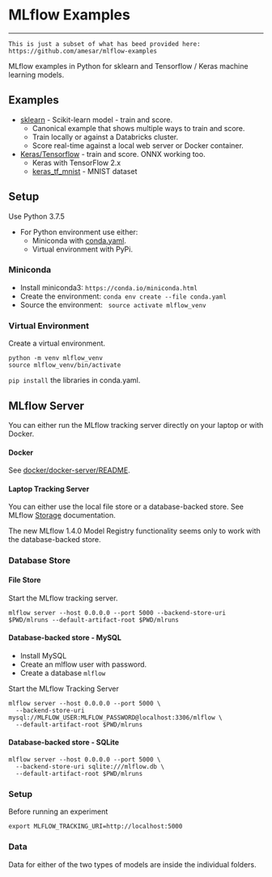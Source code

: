 # MLflow Examples

---
```
This is just a subset of what has beed provided here: https://github.com/amesar/mlflow-examples
``` 


MLflow examples in Python for sklearn and Tensorflow / Keras machine learning models.

## Examples

* [sklearn](sklearn_wine) - Scikit-learn model - train and score. 
  * Canonical example that shows multiple ways to train and score.
  * Train locally or against a Databricks cluster.
  * Score real-time against a local web server or Docker container.
* [Keras/Tensorflow](keras_mnist) - train and score. ONNX working too.
  * Keras with TensorFlow 2.x 
  * [keras_tf_mnist](python/keras_tf_mnist) - MNIST dataset
  


## Setup

Use Python 3.7.5

* For Python environment use either:
  * Miniconda with [conda.yaml](python/conda.yaml).
  * Virtual environment with PyPi.

### Miniconda

* Install miniconda3: ``https://conda.io/miniconda.html``
* Create the environment: ``conda env create --file conda.yaml``
* Source the environment: `` source activate mlflow_venv``

### Virtual Environment

Create a virtual environment.
```
python -m venv mlflow_venv
source mlflow_venv/bin/activate
```

`pip install` the libraries in conda.yaml.

## MLflow Server

You can either run the MLflow tracking server directly on your laptop or with Docker.

#### Docker 

See [docker/docker-server/README](docker/docker-server/README.md).

#### Laptop Tracking Server

You can either use the local file store or a database-backed store. 
See MLflow [Storage](https://mlflow.org/docs/latest/tracking.html#storage) documentation.

The new MLflow 1.4.0 Model Registry functionality seems only to work with the database-backed store.


### Database Store

#### File Store

Start the MLflow tracking server.

```
mlflow server --host 0.0.0.0 --port 5000 --backend-store-uri $PWD/mlruns --default-artifact-root $PWD/mlruns
```

#### Database-backed store - MySQL

* Install MySQL
* Create an mlflow user with password.
* Create a database `mlflow` 

Start the MLflow Tracking Server
```
mlflow server --host 0.0.0.0 --port 5000 \
  --backend-store-uri mysql://MLFLOW_USER:MLFLOW_PASSWORD@localhost:3306/mlflow \
  --default-artifact-root $PWD/mlruns  
```

#### Database-backed store - SQLite

```
mlflow server --host 0.0.0.0 --port 5000 \
  --backend-store-uri sqlite:///mlflow.db \
  --default-artifact-root $PWD/mlruns  
```

### Setup
Before running an experiment
```
export MLFLOW_TRACKING_URI=http://localhost:5000
```


### Data
Data for either of the two types of models are inside the individual folders.

